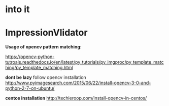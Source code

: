 # into it

# ImpressionVlidator
**Usage of opencv pattern matching:**

https://opencv-python-tutroals.readthedocs.io/en/latest/py_tutorials/py_imgproc/py_template_matching/py_template_matching.html

**dont be lazy**
follow opencv installation
http://www.pyimagesearch.com/2015/06/22/install-opencv-3-0-and-python-2-7-on-ubuntu/

**centos installation**
http://techieroop.com/install-opencv-in-centos/